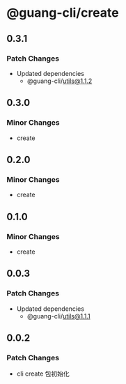 # @guang-cli/create

## 0.3.1

### Patch Changes

- Updated dependencies
  - @guang-cli/utils@1.1.2

## 0.3.0

### Minor Changes

- create

## 0.2.0

### Minor Changes

- create

## 0.1.0

### Minor Changes

- create

## 0.0.3

### Patch Changes

- Updated dependencies
  - @guang-cli/utils@1.1.1

## 0.0.2

### Patch Changes

- cli create 包初始化
